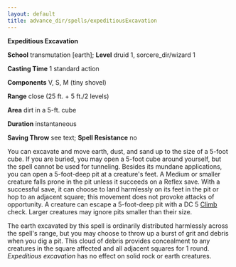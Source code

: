 ```yaml
---
layout: default
title: advance_dir/spells/expeditiousExcavation
---
```

 **Expeditious Excavation**

**School** transmutation [earth]; **Level** druid 1, sorcere_dir/wizard 1

**Casting Time** 1 standard action

**Components** V, S, M (tiny shovel)

**Range** close (25 ft. + 5 ft./2 levels)

**Area** dirt in a 5-ft. cube

**Duration** instantaneous

**Saving Throw** see text; **Spell Resistance** no

You can excavate and move earth, dust, and sand up to the size of a 5-foot cube. If you are buried, you may open a 5-foot cube around yourself, but the spell cannot be used for tunneling. Besides its mundane applications, you can open a 5-foot-deep pit at a creature's feet. A Medium or smaller creature falls prone in the pit unless it succeeds on a Reflex save. With a successful save, it can choose to land harmlessly on its feet in the pit or hop to an adjacent square; this movement does not provoke attacks of opportunity. A creature can escape a 5-foot-deep pit with a DC 5 [Climb](../../skill_dir/climb#_climb) check. Larger creatures may ignore pits smaller than their size.

The earth excavated by this spell is ordinarily distributed harmlessly across the spell's range, but you may choose to throw up a burst of grit and debris when you dig a pit. This cloud of debris provides concealment to any creatures in the square affected and all adjacent squares for 1 round. _Expeditious excavation_ has no effect on solid rock or earth creatures.

